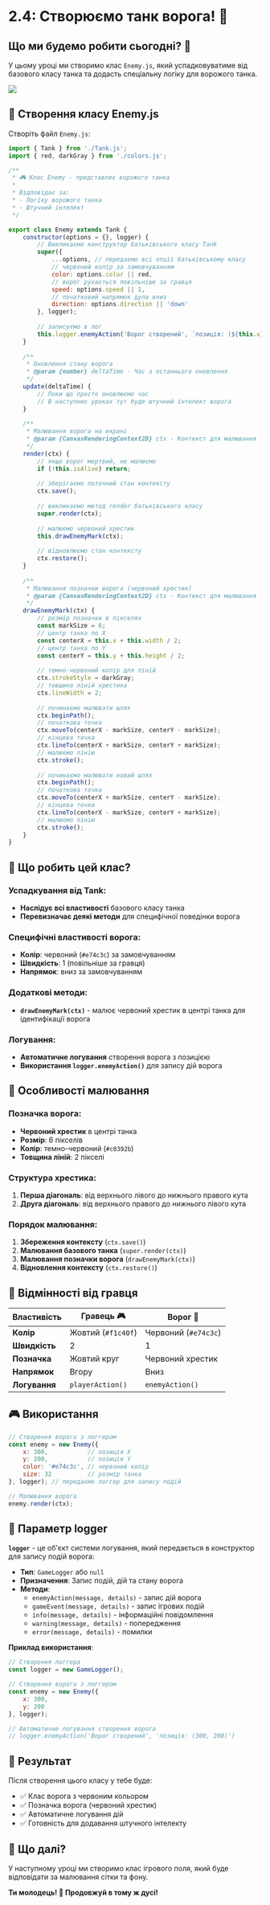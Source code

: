 # 2.4: Створюємо танк ворога! 👹

## Що ми будемо робити сьогодні? 🚀

У цьому уроці ми створимо клас `Enemy.js`, який успадковуватиме від базового класу танка та додасть спеціальну логіку для ворожого танка.

<img src="/battle_city_js_course/enemy.png" />

## 🎨 Створення класу Enemy.js

Створіть файл `Enemy.js`:

```javascript
import { Tank } from './Tank.js';
import { red, darkGray } from './colors.js';

/**
 * 🎮 Клас Enemy - представляє ворожого танка
 * 
 * Відповідає за:
 * - Логіку ворожого танка
 * - Штучний інтелект
 */

export class Enemy extends Tank {
    constructor(options = {}, logger) {
        // Викликаємо конструктор батьківського класу Tank
        super({
            ...options, // передаємо всі опції батьківському класу
            // червоний колір за замовчуванням
            color: options.color || red,
            // ворог рухається повільніше за гравця
            speed: options.speed || 1,
            // початковий напрямок дула вниз
            direction: options.direction || 'down'
        }, logger);
        
        // записуємо в лог
        this.logger.enemyAction('Ворог створений', `позиція: (${this.x}, ${this.y})`);
    }
    
    /**
     * Оновлення стану ворога
     * @param {number} deltaTime - Час з останнього оновлення
     */
    update(deltaTime) {
        // Поки що просто оновлюємо час
        // В наступних уроках тут буде штучний інтелект ворога
    }
    
    /**
     * Малювання ворога на екрані
     * @param {CanvasRenderingContext2D} ctx - Контекст для малювання
     */
    render(ctx) {
        // якщо ворог мертвий, не малюємо
        if (!this.isAlive) return;
        
        // зберігаємо поточний стан контексту
        ctx.save();
        
        // викликаємо метод render батьківського класу
        super.render(ctx);
        
        // малюємо червоний хрестик
        this.drawEnemyMark(ctx);
        
        // відновлюємо стан контексту
        ctx.restore();
    }
    
    /**
     * Малювання позначки ворога (червоний хрестик)
     * @param {CanvasRenderingContext2D} ctx - Контекст для малювання
     */
    drawEnemyMark(ctx) {
        // розмір позначки в пікселях
        const markSize = 6;
        // центр танка по X
        const centerX = this.x + this.width / 2;
        // центр танка по Y
        const centerY = this.y + this.height / 2;
        
        // темно-червоний колір для ліній
        ctx.strokeStyle = darkGray;
        // товщина ліній хрестика
        ctx.lineWidth = 2;
        
        // починаємо малювати шлях
        ctx.beginPath();
        // початкова точка
        ctx.moveTo(centerX - markSize, centerY - markSize);
        // кінцева точка
        ctx.lineTo(centerX + markSize, centerY + markSize);
        // малюємо лінію
        ctx.stroke();
        
        // починаємо малювати новий шлях
        ctx.beginPath();
        // початкова точка
        ctx.moveTo(centerX + markSize, centerY - markSize);
        // кінцева точка
        ctx.lineTo(centerX - markSize, centerY + markSize);
        // малюємо лінію
        ctx.stroke();
    }
}
```

## 🎯 Що робить цей клас?

### Успадкування від Tank:
- **Наслідує всі властивості** базового класу танка
- **Перевизначає деякі методи** для специфічної поведінки ворога

### Специфічні властивості ворога:
- **Колір**: червоний (`#e74c3c`) за замовчуванням
- **Швидкість**: 1 (повільніше за гравця)
- **Напрямок**: вниз за замовчуванням

### Додаткові методи:
- **`drawEnemyMark(ctx)`** - малює червоний хрестик в центрі танка для ідентифікації ворога

### Логування:
- **Автоматичне логування** створення ворога з позицією
- **Використання `logger.enemyAction()`** для запису дій ворога

## 🎨 Особливості малювання

### Позначка ворога:
- **Червоний хрестик** в центрі танка
- **Розмір**: 6 пікселів
- **Колір**: темно-червоний (`#c0392b`)
- **Товщина ліній**: 2 пікселі

### Структура хрестика:
1. **Перша діагональ**: від верхнього лівого до нижнього правого кута
2. **Друга діагональ**: від верхнього правого до нижнього лівого кута

### Порядок малювання:
1. **Збереження контексту** (`ctx.save()`)
2. **Малювання базового танка** (`super.render(ctx)`)
3. **Малювання позначки ворога** (`drawEnemyMark(ctx)`)
4. **Відновлення контексту** (`ctx.restore()`)

## 🔄 Відмінності від гравця

| Властивість | Гравець 🎮 | Ворог 👹 |
|-------------|---------|-------|
| **Колір** | Жовтий (`#f1c40f`) | Червоний (`#e74c3c`) |
| **Швидкість** | 2 | 1 |
| **Позначка** | Жовтий круг | Червоний хрестик |
| **Напрямок** | Вгору | Вниз |
| **Логування** | `playerAction()` | `enemyAction()` |

## 🎮 Використання

```javascript
// Створення ворога з логгером
const enemy = new Enemy({
    x: 300,           // позиція X
    y: 200,           // позиція Y
    color: '#e74c3c', // червоний колір
    size: 32          // розмір танка
}, logger); // передаємо логгер для запису подій

// Малювання ворога
enemy.render(ctx);
```

## 📝 Параметр logger

**`logger`** - це об'єкт системи логування, який передається в конструктор для запису подій ворога:

- **Тип**: `GameLogger` або `null`
- **Призначення**: Запис подій, дій та стану ворога
- **Методи**:
  - `enemyAction(message, details)` - запис дій ворога
  - `gameEvent(message, details)` - запис ігрових подій
  - `info(message, details)` - інформаційні повідомлення
  - `warning(message, details)` - попередження
  - `error(message, details)` - помилки

**Приклад використання**:
```javascript
// Створення логгера
const logger = new GameLogger();

// Створення ворога з логгером
const enemy = new Enemy({
    x: 300,
    y: 200
}, logger);

// Автоматичне логування створення ворога
// logger.enemyAction('Ворог створений', 'позиція: (300, 200)')
```

## 🎉 Результат

Після створення цього класу у тебе буде:
- ✅ Клас ворога з червоним кольором
- ✅ Позначка ворога (червоний хрестик)
- ✅ Автоматичне логування дій
- ✅ Готовність для додавання штучного інтелекту

## 🚀 Що далі?

У наступному уроці ми створимо клас ігрового поля, який буде відповідати за малювання сітки та фону.

**Ти молодець! 🌟 Продовжуй в тому ж дусі!** 